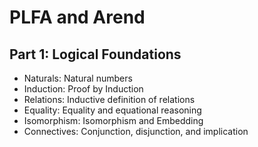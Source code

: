 # PLFA and Arend

## Part 1: Logical Foundations

- Naturals: Natural numbers
- Induction: Proof by Induction
- Relations: Inductive definition of relations
- Equality: Equality and equational reasoning
- Isomorphism: Isomorphism and Embedding
- Connectives: Conjunction, disjunction, and implication